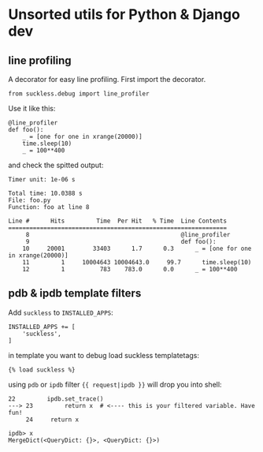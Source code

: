 # Unsorted utils for Python & Django dev

## line profiling

A decorator for easy line profiling. First import the decorator.

`from suckless.debug import line_profiler`

Use it like this:

    @line_profiler
    def foo():
        _ = [one for one in xrange(20000)]
        time.sleep(10)
        _ = 100**400

and check the spitted output:

    Timer unit: 1e-06 s

    Total time: 10.0388 s
    File: foo.py
    Function: foo at line 8

    Line #      Hits         Time  Per Hit   % Time  Line Contents
    ==============================================================
         8                                           @line_profiler
         9                                           def foo():
        10     20001        33403      1.7      0.3      _ = [one for one in xrange(20000)]
        11         1     10004643 10004643.0     99.7      time.sleep(10)
        12         1          783    783.0      0.0      _ = 100**400

## pdb & ipdb template filters

Add `suckless` to `INSTALLED_APPS`:

    INSTALLED_APPS += [
        'suckless',
    ]

in template you want to debug load suckless templatetags:

`{% load suckless %}`

using `pdb` or `ipdb` filter `{{ request|ipdb }}` will drop you into shell:

    22         ipdb.set_trace()
    ---> 23         return x  # <---- this is your filtered variable. Have fun!
         24     return x

    ipdb> x
    MergeDict(<QueryDict: {}>, <QueryDict: {}>)
